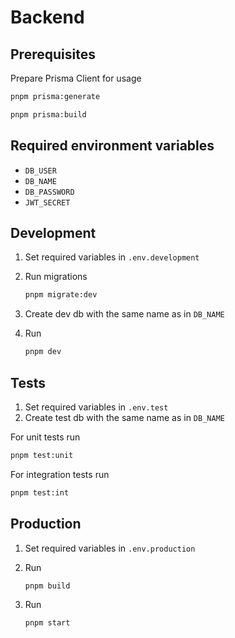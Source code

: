 # Backend

## Prerequisites

Prepare Prisma Client for usage

```sh
pnpm prisma:generate
```

```sh
pnpm prisma:build
```

## Required environment variables

- `DB_USER`
- `DB_NAME`
- `DB_PASSWORD`
- `JWT_SECRET`

## Development

1. Set required variables in `.env.development`
2. Run migrations

   ```sh
   pnpm migrate:dev
   ```

3. Create dev db with the same name as in `DB_NAME`
4. Run

   ```sh
   pnpm dev
   ```

## Tests

1. Set required variables in `.env.test`
2. Create test db with the same name as in `DB_NAME`

For unit tests run

```sh
pnpm test:unit
```

For integration tests run

```sh
pnpm test:int
```

## Production

1. Set required variables in `.env.production`
2. Run

   ```sh
   pnpm build
   ```

3. Run

   ```sh
   pnpm start
   ```
